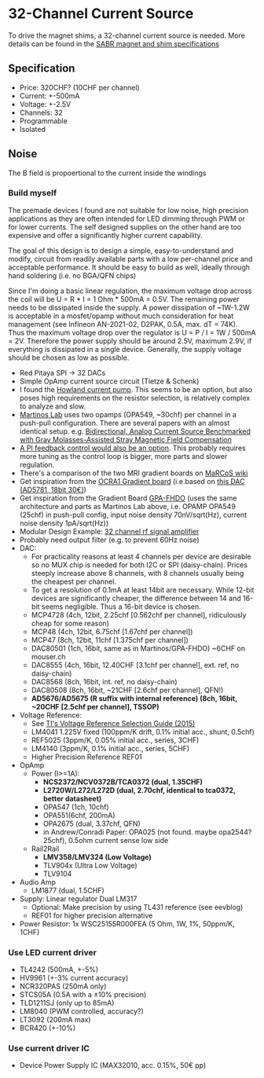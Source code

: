 # 32-Channel Current Source

To drive the magnet shims, a 32-channel current source is needed. More details can be found in the [SABR magnet and shim specifications](../SABR_Permanent_Magnet_and_Shim/General%20specifications%20of%20the%20NuevoMR%20shim%20driver%20current%20source.docx)

## Specification
- Price: 320CHF? (10CHF per channel)
- Current: +-500mA
- Voltage: +-2.5V
- Channels: 32
- Programmable
- Isolated

## Noise
The B field is propoertional to the current inside the windings


### Build myself
The premade devices I found are not suitable for low noise, high precision applications as they are often intended for LED dimming through PWM or for lower currents. The self designed supplies on the other hand are too expensive and offer a significantly higher current capability.

The goal of this design is to design a simple, easy-to-understand and modify, circuit from readily available parts with a low per-channel price and acceptable performance. It should be easy to build as well, ideally through hand soldering (i.e. no BGA/QFN chips)

Since I'm doing a basic linear regulation, the maximum voltage drop across the coil will be U = R * I = 1 Ohm * 500mA = 0.5V. The remaining power needs to be dissipated inside the supply. A power dissipation of ~1W-1.2W is acceptable in a mosfet/opamp without much consideration for heat management (see Infineon AN-2021-02, D2PAK, 0.5A, max. dT = 74K). Thus the maximum voltage drop over the regulator is U = P / I = 1W / 500mA = 2V. Therefore the power supply should be around 2.5V, maximum 2.9V, if everything is dissipated in a single device. Generally, the supply voltage should be chosen as low as possible.

- Red Pitaya SPI -> 32 DACs
- Simple OpAmp current source circuit (Tietze & Schenk)
- I found the [Howland current pump](https://www.ti.com/lit/an/snoa474a/snoa474a.pdf). This seems to be an option, but also poses high requirements on the resistor selection, is relatively complex to analyze and slow.
- [Martinos Lab](https://rflab.martinos.org/index.php?title=Current_driver:Current_driver) uses two opamps (OPA549, ~30chf) per channel in a push-pull configuration. There are several papers with an almost identical setup. e.g. [Bidirectional, Analog Current Source Benchmarked with Gray Molasses-Assisted Stray Magnetic Field Compensation](https://www.mdpi.com/2076-3417/11/21/10474?type=check_update&version=1)
- [A PI feedback control would also be an option](https://pubs.aip.org/aip/rsi/article/90/1/014701/368287/Ultra-low-noise-and-high-bandwidth-bipolar-current). This probably requires more tuning as the control loop is bigger, more parts and slower regulation.
- There's a comparison of the two MRI gradient boards on [MaRCoS wiki](https://github.com/vnegnev/marcos_extras/wiki/dacs)
- Get inspiration from the [OCRA1 Gradient board](https://zeugmatographix.org/ocra/2020/11/27/ocra1-spi-controlled-4-channel-18bit-dac-and-rf-attenutator/) (i.e.based on [this DAC (AD5781, 18bit 30€)](https://www.analog.com/media/en/technical-documentation/data-sheets/AD5781.pdf))
- Get inspiration from the Gradient Board [GPA-FHDO](https://github.com/menkueclab/GPA-FHDO) (uses the same architecture and parts as Martinos Lab above, i.e. OPAMP OPA549 (25chf) in push-pull config, input noise density 70nV/sqrt(Hz), current noise density 1pA/sqrt(Hz))
- Modular Design Example: [32 channel rf signal amplifier](https://www.opensourceimaging.org/project/32-channel-rf-receive-chain-amplifiers/)
- Probably need output filter (e.g. to prevent 60Hz noise)
- DAC:
  - For practicality reasons at least 4 channels per device are desirable so no MUX chip is needed for both I2C or SPI (daisy-chain). Prices steeply increase above 8 channels, with 8 channels usually being the cheapest per channel.
  - To get a resolution of 0.1mA at least 14bit are necessary. While 12-bit devices are significantly cheaper, the difference between 14 and 16-bit seems negligible. Thus a 16-bit device is chosen.
  - MCP4728 (4ch, 12bit, 2.25chf [0.562chf per channel], ridiculously cheap for some reason)
  - MCP48 (4ch, 12bit, 6.75chf [1.67chf per channel])
  - MCP47 (8ch, 12bit, 11chf [1.375chf per channel])
  - DAC80501 (1ch, 16bit, same as in Martinos/GPA-FHDO) ~6CHF on mouser.ch
  - DAC8555 (4ch, 16bit, 12.40CHF [3.1chf per channel], ext. ref, no daisy-chain)
  - DAC8568 (8ch, 16bit, int. ref, no daisy-chain)
  - DAC80508 (8ch, 16bit, ~21CHF [2.6chf per channel], QFN!)
  - **AD5676/AD5675 (R suffix with internal reference) (8ch, 16bit, ~20CHF [2.5chf per channel], TSSOP)**
- Voltage Reference:
  - See [TI's Voltage Reference Selection Guide (2015)](https://www.ti.com/lit/ml/snvd001a/snvd001a.pdf)
  - LM4041 1.225V fixed (100ppm/K drift, 0.1% initial acc., shunt, 0.5chf)
  - REF5025 (3ppm/K, 0.05% initial acc., series, 3CHF)
  - LM4140 (3ppm/K, 0.1% initial acc., series, 5CHF)
  - Higher Precision Reference REF01
- OpAmp
  - Power (I>=1A):
    - **NCS2372/NCV0372B/TCA0372 (dual, 1.35CHF)**
    - **L2720W/L272/L272D (dual, 2.70chf, identical to tca0372, better datasheet)**
    - OPA547 (1ch, 10chf)
    - OPA551(6chf, 200mA)
    - OPA2675 (dual, 3.37chf, QFN)
    - in Andrew/Conradi Paper: OPA025 (not found. maybe opa2544? 25chf), 0.5ohm current sense low side
  - Rail2Rail
    - **LMV358/LMV324 (Low Voltage)**
    - TLV904x (Ultra Low Voltage)
    - TLV9104 
- Audio Amp
  - LM1877 (dual, 1.5CHF)
- Supply: Linear regulator Dual LM317
  - Optional: Make precision by using TL431 reference (see eevblog)
  - REF01 for higher precision alternative
- Power Resistor: 1x WSC25155R000FEA (5 Ohm, 1W, 1%, 50ppm/K, 1CHF)

### Use LED current driver
- TL4242 (500mA, +-5%)
- HV9961 (+-3% current accuracy)
- NCR320PAS (250mA only)
- STCS05A (0.5A with a ±10% precision)
- TLD1211SJ (only up to 85mA)
- LM8040 (PWM controlled, accuracy?)
- LT3092 (200mA max)
- BCR420 (+-10%)


### Use current driver IC
- Device Power Supply IC (MAX32010, acc. 0.15%, 50€ pp)